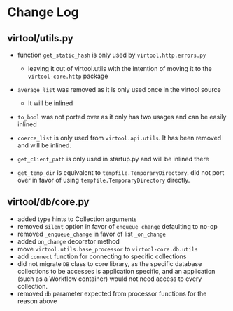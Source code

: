 # Change Log
## virtool/utils.py

- function `get_static_hash` is only used by `virtool.http.errors.py`
    - leaving it out of virtool.utils with the intention of moving it to the 
      `virtool-core.http` package
- `average_list` was removed as it is only used once in the virtool source
    - It will be inlined 
- `to_bool` was not ported over as it only has two usages and can be 
   easily inlined
- `coerce_list` is only used from `virtool.api.utils`. It has been removed and
  will be inlined. 
  
- `get_client_path` is only used in startup.py and will be inlined there

- `get_temp_dir` is equivalent to `tempfile.TemporaryDirectory`.
   did not port over in favor of using `tempfile.TemporaryDirectory`
   directly. 
   
## virtool/db/core.py

  - added type hints to Collection arguments
  - removed `silent` option in favor of `enqueue_change` defaulting to 
    no-op
  - removed `_enqueue_change` in favor of list `_on_change`
  - added `on_change` decorator method
  - move `virtool.utils.base_processor` to `virtool-core.db.utils`
  - add `connect` function for connecting to specific collections
  - did not migrate `DB` class to core library, as the specific database collections 
    to be accesses is application specific, and an application (such as a Workflow container) would 
    not need access to every collection.
  - removed `db` parameter expected from processor functions for the reason above